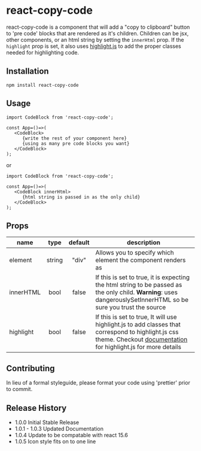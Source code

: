 # react-copy-code

react-copy-code is a component that will add a "copy to clipboard" button to 'pre code' blocks that are rendered as it's children.  Children can be jsx, other components, or an html string by setting the `innerHtml` prop.  If the `highlight` prop is set, it also uses [highlight.js](https://highlightjs.org/) to add the proper classes needed for highlighting code.

## Installation

`npm install react-copy-code`

## Usage

```
import CodeBlock from 'react-copy-code';

const App=()=>(
   <CodeBlock>
      {write the rest of your component here} 
      {using as many pre code blocks you want}
   </CodeBlock>
);
```
or
```
import CodeBlock from 'react-copy-code';

const App=()=>(
   <CodeBlock innerHtml>
      {html string is passed in as the only child}
   </CodeBlock>
);
```
## Props

| name       | type | default | description |
| ----------- |:-----:|:--------:| ------------ |
| element    | string         | "div"     | Allows you to specify which element the component renders as|
| innerHTML | bool         | false | If this is set to true, it is expecting the html string to be passed as the only child.  **Warning**: uses dangerouslySetInnerHTML so be sure you trust the source |
| highlight   | bool    |  false  | If this is set to true, It will use highlight.js to add classes that correspond to highlight.js css theme.  Checkout [documentation](https://highlightjs.org/) for highlight.js for more details  |
 
## Contributing

In lieu of a formal styleguide, please format your code using 'prettier' prior to commit.

## Release History
* 1.0.0 Initial Stable Release
* 1.0.1 - 1.0.3 Updated Documentation
* 1.0.4 Update to be compatable with react 15.6
* 1.0.5 Icon style fits on to one line